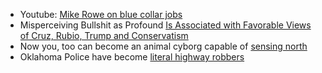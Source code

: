* Youtube: [Mike Rowe on blue collar jobs](https://youtu.be/3rN160vChgg)
* Misperceiving Bullshit as Profound [Is Associated with Favorable Views of Cruz, Rubio, Trump and Conservatism](http://journals.plos.org/plosone/article?id=10.1371/journal.pone.0153419)
* Now you, too can become an animal cyborg capable of [sensing north](http://www.cyborgnest.net/)
* Oklahoma Police have become [literal highway robbers](https://www.armstrongeconomics.com/international-news/north_america/americas-current-economy/oklahoma-police-can-seize-your-entire-bank-account-on-a-traffic-stop-without-any-charges-at-all/)